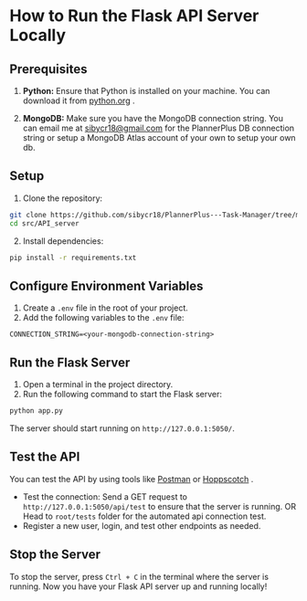 
# How to Run the Flask API Server Locally

## Prerequisites 

1. **Python:**  Ensure that Python is installed on your machine. You can download it from [python.org](https://www.python.org/downloads/) . 

2. **MongoDB:**  Make sure you have the MongoDB connection string. You can email me at [sibycr18@gmail.com](mailto:sibycr18@gmail.com) for the PlannerPlus DB connection string or setup a MongoDB Atlas account of your own to setup your own db.
## Setup 
1. Clone the repository:
```bash
git clone https://github.com/sibycr18/PlannerPlus---Task-Manager/tree/master
cd src/API_server
``` 
2. Install dependencies:
```bash
pip install -r requirements.txt
```

## Configure Environment Variables 
1. Create a `.env` file in the root of your project. 
2. Add the following variables to the `.env` file:

```env
CONNECTION_STRING=<your-mongodb-connection-string>
```

## Run the Flask Server 
1. Open a terminal in the project directory. 
2. Run the following command to start the Flask server:

```bash
python app.py
```

The server should start running on `http://127.0.0.1:5050/`.

## Test the API
You can test the API by using tools like [Postman](https://www.postman.com/)  or [Hoppscotch](https://hoppscotch.io/) . 
- Test the connection: Send a GET request to `http://127.0.0.1:5050/api/test` to ensure that the server is running. OR Head to `root/tests` folder for the automated api connection test.
- Register a new user, login, and test other endpoints as needed.

## Stop the Server
To stop the server, press `Ctrl + C` in the terminal where the server is running.
Now you have your Flask API server up and running locally!